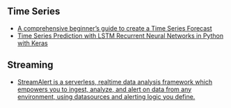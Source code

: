
## Time Series

 - [A comprehensive beginner’s guide to create a Time Series Forecast](https://www.analyticsvidhya.com/blog/2016/02/time-series-forecasting-codes-python/)
- [Time Series Prediction with LSTM Recurrent Neural Networks in Python with Keras](http://machinelearningmastery.com/time-series-prediction-lstm-recurrent-neural-networks-python-keras/)

## Streaming

- [StreamAlert is a serverless, realtime data analysis framework which empowers you to ingest, analyze, and alert on data from any environment, using datasources and alerting logic you define.](https://github.com/airbnb/streamalert)
